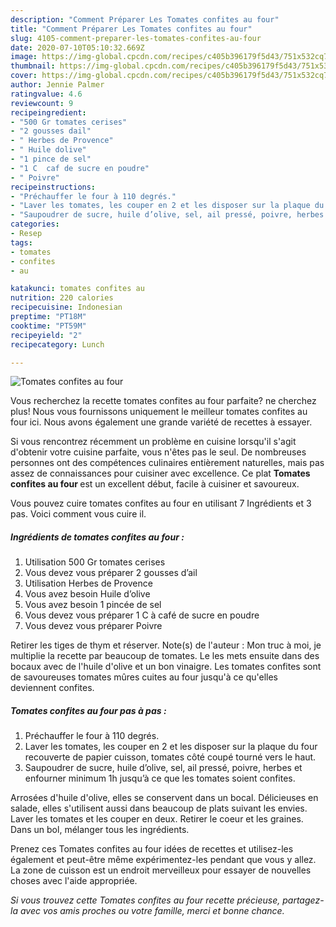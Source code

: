 ```yaml
---
description: "Comment Préparer Les Tomates confites au four"
title: "Comment Préparer Les Tomates confites au four"
slug: 4105-comment-preparer-les-tomates-confites-au-four
date: 2020-07-10T05:10:32.669Z
image: https://img-global.cpcdn.com/recipes/c405b396179f5d43/751x532cq70/tomates-confites-au-four-photo-principale-de-la-recette.jpg
thumbnail: https://img-global.cpcdn.com/recipes/c405b396179f5d43/751x532cq70/tomates-confites-au-four-photo-principale-de-la-recette.jpg
cover: https://img-global.cpcdn.com/recipes/c405b396179f5d43/751x532cq70/tomates-confites-au-four-photo-principale-de-la-recette.jpg
author: Jennie Palmer
ratingvalue: 4.6
reviewcount: 9
recipeingredient:
- "500 Gr tomates cerises"
- "2 gousses dail"
- " Herbes de Provence"
- " Huile dolive"
- "1 pince de sel"
- "1 C  caf de sucre en poudre"
- " Poivre"
recipeinstructions:
- "Préchauffer le four à 110 degrés."
- "Laver les tomates, les couper en 2 et les disposer sur la plaque du four recouverte de papier cuisson, tomates côté coupé tourné vers le haut."
- "Saupoudrer de sucre, huile d’olive, sel, ail pressé, poivre, herbes et enfourner minimum 1h jusqu’à ce que les tomates soient confites."
categories:
- Resep
tags:
- tomates
- confites
- au

katakunci: tomates confites au 
nutrition: 220 calories
recipecuisine: Indonesian
preptime: "PT18M"
cooktime: "PT59M"
recipeyield: "2"
recipecategory: Lunch

---
```



![Tomates confites au four](https://img-global.cpcdn.com/recipes/c405b396179f5d43/751x532cq70/tomates-confites-au-four-photo-principale-de-la-recette.jpg)

Vous recherchez la recette tomates confites au four parfaite? ne cherchez plus! Nous vous fournissons uniquement le meilleur tomates confites au four ici. Nous avons également une grande variété de recettes à essayer.

Si vous rencontrez récemment un problème en cuisine lorsqu'il s'agit d'obtenir votre cuisine parfaite, vous n'êtes pas le seul. De nombreuses personnes ont des compétences culinaires entièrement naturelles, mais pas assez de connaissances pour cuisiner avec excellence. Ce plat <strong> Tomates confites au four </strong> est un excellent début, facile à cuisiner et savoureux.

<!--inarticleads1-->

Vous pouvez cuire tomates confites au four en utilisant 7 Ingrédients et 3 pas. Voici comment vous cuire il.

##### Ingrédients de tomates confites au four :

1. Utilisation 500 Gr tomates cerises
1. Vous devez vous préparer 2 gousses d’ail
1. Utilisation  Herbes de Provence
1. Vous avez besoin  Huile d’olive
1. Vous avez besoin 1 pincée de sel
1. Vous devez vous préparer 1 C à café de sucre en poudre
1. Vous devez vous préparer  Poivre


Retirer les tiges de thym et réserver. Note(s) de l&#39;auteur : Mon truc à moi, je multiplie la recette par beaucoup de tomates. Le les mets ensuite dans des bocaux avec de l&#39;huile d&#39;olive et un bon vinaigre. Les tomates confites sont de savoureuses tomates mûres cuites au four jusqu&#39;à ce qu&#39;elles deviennent confites. 

<!--inarticleads2-->

##### Tomates confites au four pas à pas :

1. Préchauffer le four à 110 degrés.
1. Laver les tomates, les couper en 2 et les disposer sur la plaque du four recouverte de papier cuisson, tomates côté coupé tourné vers le haut.
1. Saupoudrer de sucre, huile d’olive, sel, ail pressé, poivre, herbes et enfourner minimum 1h jusqu’à ce que les tomates soient confites.


Arrosées d&#39;huile d&#39;olive, elles se conservent dans un bocal. Délicieuses en salade, elles s&#39;utilisent aussi dans beaucoup de plats suivant les envies. Laver les tomates et les couper en deux. Retirer le coeur et les graines. Dans un bol, mélanger tous les ingrédients. 

<!--inarticleads1-->

<p>
Prenez ces Tomates confites au four idées de recettes et utilisez-les également et peut-être même expérimentez-les pendant que vous y allez. La zone de cuisson est un endroit merveilleux pour essayer de nouvelles choses avec l'aide appropriée.
</p>

<p>
<i>Si vous trouvez cette Tomates confites au four recette précieuse, partagez-la avec vos amis proches ou votre famille, merci et bonne chance.</i>
</p>
